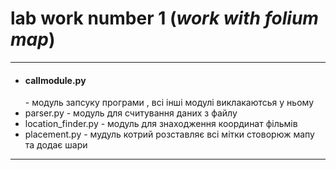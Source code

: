 <h1><bold>lab</bold> work number 1 (<i>work with folium map</i>)</h1>
<hr>
<ul>
	<li><h4>callmodule.py</h4> - модуль запсуку програми , всі інші модулі виклакаютсья у ньому</li>
	<li>parser.py - модуль для считування даних з файлу</li>
	<li>location_finder.py - модуль для знаходження координат фільмів</li>
	<li>placement.py - мудуль котрий розставляє всі мітки стоворюж мапу та додає шари</li>
</ul>
<hr>
